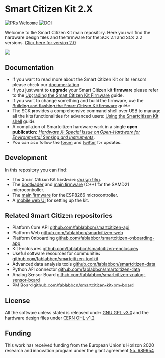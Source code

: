 # Smart Citizen Kit 2.X

[![PRs Welcome](https://img.shields.io/badge/PRs-welcome-brightgreen.svg)]()
[![DOI](https://zenodo.org/badge/109865611.svg)](https://zenodo.org/badge/latestdoi/109865611)

Welcome to the Smart Citizen Kit main repository. Here you will find the hardware design files and the firmware for the SCK 2.1 and SCK 2.2 versions. [Click here for version 2.0](https://github.com/fablabbcn/smartcitizen-kit-20)

![](https://live.staticflickr.com/65535/47950912168_fcf8fa398c_h.jpg)

## Documentation

* If you want to read more about the Smart Citizen Kit or its sensors please check our [documentation](http://docs.smartcitizen.me/)
* If you just want to **upgrade** your Smart Citizen kit **firmware** please refer to the [Upgrading the Smart Citizen Kit Firmware](http://docs.smartcitizen.me/Guides/firmware/Update%20the%20firmware/) guide.
* If you want to change something and build the firmware, use the [Building and flashing the Smart Citizen Kit firmware](http://docs.smartcitizen.me/Guides/firmware/Edit%20the%20Firmware/) guide.
* The SCK provides a comprehensive command shell over USB to manage all the kits functionalities for advanced users: [Using the Smartcitizen Kit shell](http://docs.smartcitizen.me/Guides/getting%20started/Using%20the%20Shell/) guide.
* A compilation of Smartcitizen hardware work in a single **open publication:** [_Hardware X: Special Issue on Open-Hardware for Environmental Sensing and Instruments_](https://doi.org/10.1016/j.ohx.2019.e00070).
* You can also follow the [forum](https://forum.smartcitizen.me/) and [twitter](https://twitter.com/SmartCitizenKit) for updates.

## Development

In this repository you can find:

* The Smart Citizen Kit hardware [design files](./hardware).
* The [bootloader](bootloader) and [main firmware](./sam) (C++) for the SAMD21 microcontroller.
* The [main firmware](./esp) for the ESP8266 microcontroller.
* A [mobile web UI](./mock-api) for setting up the kit.

## Related Smart Citizen repositories

* Platform Core API [github.com/fablabbcn/smartcitizen-api](https://github.com/fablabbcn/smartcitizen-api)
* Platform Web [github.com/fablabbcn/smartcitizen-web](https://github.com/fablabbcn/smartcitizen-web)
* Platform Onboarding [github.com/fablabbcn/smartcitizen-onboarding-app](https://github.com/fablabbcn/smartcitizen-onboarding-app)
* Kit Enclosures [github.com/fablabbcn/smartcitizen-enclosures](https://github.com/fablabbcn/smartcitizen-enclosures)
* Useful software resources for communities [github.com/fablabbcn/smartcitizen-toolkit](https://github.com/fablabbcn/smartcitizen-toolkit)
* Advanced data analysis tools [github.com/fablabbcn/smartcitizen-data](https://github.com/fablabbcn/smartcitizen-data)
* Python API connector [github.com/fablabbcn/smartcitizen-data](https://github.com/fablabbcn/smartcitizen-connector)
* Analog Sensor Board [github.com/fablabbcn/smartcitizen-analog-sensor-board](https://github.com/fablabbcn/smartcitizen-analog-sensor-board)
* PM Board [github.com/fablabbcn/smartcitizen-kit-pm-board](https://github.com/fablabbcn/smartcitizen-kit-pm-board)

## License

All the software unless stated is released under [GNU GPL v3.0](https://github.com/fablabbcn/smartcitizen-kit-20/blob/master/LICENSE) and the hardware design files under [CERN OHL v1.2](https://github.com/fablabbcn/smartcitizen-kit-20/blob/master/hardware/LICENSE)

## Funding

This work has received funding from the European Union's Horizon 2020 research and innovation program under the grant agreement [No. 689954](https://cordis.europa.eu/project/rcn/202639_en.html)

